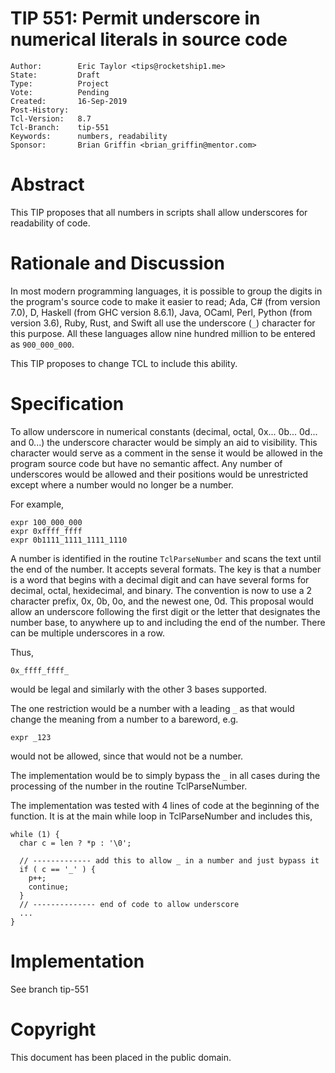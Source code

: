 # TIP 551: Permit underscore in numerical literals in source code
    Author:        Eric Taylor <tips@rocketship1.me>
    State:         Draft
    Type:          Project
    Vote:          Pending
    Created:       16-Sep-2019
    Post-History:
    Tcl-Version:   8.7
    Tcl-Branch:    tip-551
    Keywords:      numbers, readability
    Sponsor:       Brian Griffin <brian_griffin@mentor.com>

# Abstract

This TIP proposes that all numbers in scripts shall allow underscores
for readability of code.

# Rationale and Discussion

In most modern programming languages, it is possible to group the
digits in the program's source code to make it easier to read; Ada, C#
(from version 7.0), D, Haskell (from GHC version 8.6.1), Java, OCaml,
Perl, Python (from version 3.6), Ruby, Rust, and Swift all use the
underscore (`_`) character for this purpose. All these languages allow
nine hundred million to be entered as `900_000_000`.

This TIP proposes to change TCL to include this ability.

# Specification

To allow underscore in numerical constants (decimal, octal, 0x... 0b...
0d... and 0...) the underscore character would be simply an aid to
visibility. This character would serve as a comment in the sense it
would be allowed in the program source code but have no semantic
affect. Any number of underscores would be allowed and their positions
would be unrestricted except where a number would no longer be a
number.

For example,

    expr 100_000_000
    expr 0xffff_ffff
    expr 0b1111_1111_1111_1110

A number is identified in the routine `TclParseNumber` and scans the
text until the end of the number. It accepts several formats. The key
is that a number is a word that begins with a decimal digit and can
have several forms for decimal, octal, hexidecimal, and binary. The
convention is now to use a 2 character prefix, 0x, 0b, 0o, and the
newest one, 0d. This proposal would allow an underscore following the
first digit or the letter that designates the number base, to anywhere
up to and including the end of the number. There can be multiple
underscores in a row.

Thus,

    0x_ffff_ffff_

would be legal and similarly with the other 3 bases supported.

The one restriction would be a number with a leading `_` as that would
change the meaning from a number to a bareword, e.g.

    expr _123

would not be allowed, since that would not be a number.

The implementation would be to simply bypass the `_` in all cases during
the processing of the number in the routine TclParseNumber.

The implementation was tested with 4 lines of code at the beginning of
the function. It is at the main while loop in TclParseNumber and
includes this,


    while (1) {
      char c = len ? *p : '\0';
    
      // ------------- add this to allow _ in a number and just bypass it
      if ( c == '_' ) {
        p++;
        continue;
      }
      // -------------- end of code to allow underscore
      ...
    }

# Implementation

See branch tip-551

# Copyright

This document has been placed in the public domain.
